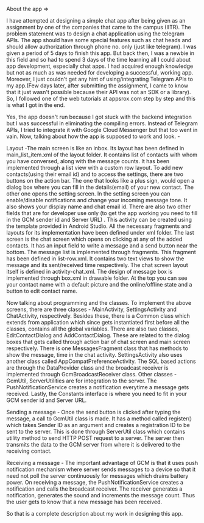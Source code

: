About the app =>
 
I have attempted at designing a simple chat app after being given as an assignment by one of the companies that came to the campus (IITR). The problem statement was to design a chat application using the telegram APIs. The app should have some special features such as chat heads and should allow authorization through phone no. only (just like telegram). 
I was given a period of 5 days to finish this app. But back then, I was a newbie in this field and so had to spend 3 days of the time learning all I could about app development, especially chat apps. I had acquired enough knowledge but not as much as was needed for developing a successful, working app. Moreover, I just couldn't get any hint of using/integrating Telegram APIs to my app.(Few days later, after submitting the assignment, I came to know that it just wasn't possible because their API was not an SDK or a library). 
 So, I followed one of the web tutorials at appsrox.com step by step and this is what I got in the end. 

Yes, the app doesn't run because I got stuck with the backend integration but I was successful in eliminating the compiling errors. Instead of Telegram APIs, I tried to integrate it with Google Cloud Messenger but that too went in vain. 
Now, talking about how the app is supposed to work and look. -

Layout -The main screen is like an inbox. Its layout has been defined in main_list_item.xml of the layout folder. It contains list of contacts with whom you have conversed, along with the message counts. It has been implemented through a list view with a custom row layout. To add new contacts(using their email id) and to access the settings, there are two buttons on the action bar. The one that looks like a plus sign, would open a dialog box where you can fill in the details(email) of your new contact. The other one opens the setting screen. 
In the setting screen you can enable/disable notifications and change your incoming message tone. It also shows your display name and chat email id. There are also two other fields that are for developer use only (to get the app working you need to fill in the GCM sender id and Server URL) . This activity can be created using the template provided in Android Studio. All the necessary fragments and layouts for its implementation have been defined under xml folder. 
The last screen is the chat screen which opens on clicking at any of the added contacts. It has an input field to write a message and a send button near the bottom. The message list is implemented through fragments. This fragment has been defined in list-row.xml. It contains two text views to show the message and its sent/received time respectively. The chat screen layout itself is defined in activity-chat.xml. The design of message box is implemented through box.xml in drawable folder. At the top you can see your contact name with a default picture and the online/offline state and a button to edit contact name.

Now talking about programming and the classes. To implement the above screens, there are three classes - MainActivity, SettingsActivity and ChatActivity, respectively. Besides these, there is a Common class which extends from application which since gets instantiated first before all the classes, contains all the global variables. There are also two classes, EditContactDialog and AddContactDialog. These are related to the dialog boxes that  gets called through action bar of chat screen and main screen respectively. There is one MessagesFragment class that has methods to show the message, time in the chat activity. SettingsActivity also uses another class called AppCompatPreferenceActivity. The SQL based actions are through the DataProvider class and the broadcast receiver is implemented through GcmBroadcastReceiver class. Other classes - GcmUtil, ServerUtilities are for integration to the server. The PushNotificationService creates a notification everytime a message gets received. Lastly, the Constants interface is where you need to fit in your  GCM sender id and Server URL. 

Sending a message - Once the send button is clicked after typing the message, a call to GcmUtil class is made. It has a method called register() which takes Sender ID as an argument and creates a registration ID to be sent to the server. This is done through ServerUtil class which contains utility method to send HTTP POST request to a server. The server then transmits the data to the GCM server from where it is delivered to the receiving contact. 

Receiving a message - The important advantage of GCM is that it uses push notification mechanism where server sends messages to a device so that it need not poll the server continuously for messages which drains battery power. On receiving a message, the PushNotificationService creates a notification and calls the broadcast receiver. The receiver generates a notification, generates the sound and increments the message count. Thus the user gets to know that a new message has been received. 

So that is a complete description about my work in designing this app.

